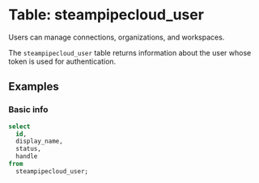 # Table: steampipecloud_user

Users can manage connections, organizations, and workspaces.

The `steampipecloud_user` table returns information about the user whose token is used for authentication.

## Examples

### Basic info

```sql
select
  id,
  display_name,
  status,
  handle
from
  steampipecloud_user;
```
